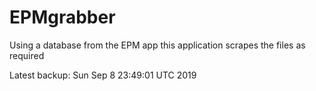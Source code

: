 # EPMgrabber
Using a database from the EPM app this application scrapes the files as required


Latest backup: Sun Sep 8 23:49:01 UTC 2019
